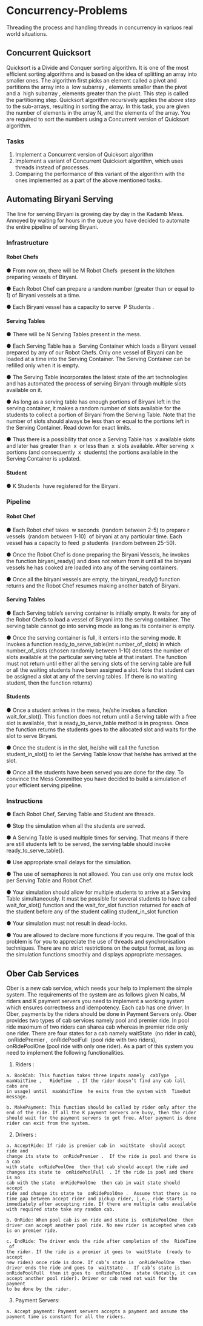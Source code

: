 # Concurrency-Problems
Threading the process and handling threads in concurrency in variuos real world situations.

## Concurrent Quicksort
Quicksort is a Divide and Conquer sorting algorithm. It is one of the most efficient
sorting algorithms and is based on the idea of splitting an array into smaller ones.
The algorithm first picks an element called a pivot and partitions the array into a ​ low
subarray​ , elements smaller than the pivot and a ​ high subarray​ , elements greater
than the pivot. This step is called the partitioning step.
Quicksort algorithm recursively applies the above step to the sub-arrays, resulting in
sorting the array.
In this task, you are given the number of elements in the array N, and the elements
of the array. You are required to sort the numbers using a Concurrent version of
Quicksort algorithm.
### Tasks
  1. Implement a Concurrent version of Quicksort algorithm
  2. Implement a variant of Concurrent Quicksort algorithm, which uses threads 
  instead of processes.
  3. Comparing the performance of this variant of the algorithm with the ones 
  implemented as a part of the above mentioned tasks.

## Automating Biryani Serving
The line for serving Biryani is growing day by day in the Kadamb Mess. Annoyed by
waiting for hours in the queue you have decided to automate the entire pipeline of
serving Biryani.
### Infrastructure
#### Robot Chefs
● From now on, there will be​ M Robot Chefs ​ present in the kitchen preparing
vessels of Biryani.


● Each Robot Chef can prepare a random number (greater than or equal to 1)
of Biryani vessels at a time.

● Each Biryani vessel has a capacity to serve ​ P Students​ .
#### Serving Tables
● There will be​ N Serving Tables​ present in the mess.

● Each Serving Table has a ​ Serving Container​ which loads a Biryani vessel
prepared by any of our Robot Chefs. Only one vessel of Biryani can be loaded
at a time into the Serving Container. The Serving Container can be refilled
only when it is empty.

● The Serving Table incorporates the latest state of the art technologies and
has automated the process of serving Biryani through multiple slots available
on it.

● As long as a serving table has enough portions of Biryani left in the serving
container, it makes a random number of slots available for the students to
collect a portion of Biryani from the Serving Table. Note that the number of
slots should always be less than or equal to the portions left in the Serving
Container. Read down for exact limits.

● Thus there is a possibility that once a Serving Table has ​ x ​ available slots and
later has greater than ​ x ​ or less than ​ x ​ slots available. After serving ​ x ​ portions
(and consequently ​ x ​ students) the portions available in the Serving Container
is updated.
#### Student
● K Students ​ have registered for the Biryani.
### Pipeline
#### Robot Chef
● Each Robot chef takes ​ w seconds ​ (random between 2-5) to prepare ​ r
vessels ​ (random between 1-10)​ ​ of biryani at any particular time. Each vessel
has a capacity to feed ​ p students ​ (random between 25-50).

● Once the Robot Chef is done preparing the Biryani Vessels, he invokes the
function biryani_ready() and does not return from it until all the biryani vessels
he has cooked are loaded into any of the serving containers.

● Once all the biryani vessels are empty, the biryani_ready() function returns
and the Robot Chef resumes making another batch of Biryani.
#### Serving Tables
● Each Serving table’s serving container is initially empty. It waits for any of the
Robot Chefs to load a vessel of Biryani into the serving container. The serving
table cannot go into serving mode as long as its container is empty.

● Once the serving container is full, it enters into the serving mode. It invokes a
function ready_to_serve_table(int number_of_slots) in which number_of_slots
(chosen randomly between 1-10) denotes the number of slots available at the
particular serving table at that instant. The function must not return until either
all the serving slots of the serving table are full or all the waiting students have
been assigned a slot. Note that student can be assigned a slot at any of the
serving tables. (If there is no waiting student, then the function returns)
#### Students
● Once a student arrives in the mess, he/she invokes a function wait_for_slot().
This function does not return until a Serving table with a free slot is available,
that is ready_to_serve_table method is in progress. Once the function returns
the students goes to the allocated slot and waits for the slot to serve Biryani.

● Once the student is in the slot, he/she will call the function student_in_slot() to
let the Serving Table know that he/she has arrived at the slot.

● Once all the students have been served you are done for the day.
To convince the Mess Committee you have decided to build a simulation of your
efficient serving pipeline.
### Instructions
● Each Robot Chef, Serving Table and Student are threads.

● Stop the simulation when all the students are served.

● A Serving Table is used multiple times for serving. That means if there are still
students left to be served, the serving table should invoke
ready_to_serve_table().

● Use appropriate small delays for the simulation.

● The use of semaphores is not allowed. You can use only one mutex lock per
Serving Table and Robot Chef.

● Your simulation should allow for multiple students to arrive at a Serving Table
simultaneously. It must be possible for several students to have called
wait_for_slot() function and the wait_for_slot function returned for each of the
student before any of the student calling student_in_slot function

● Your simulation must not result in dead-locks.

● You are allowed to declare more functions if you require.
The goal of this problem is for you to appreciate the use of threads and
synchronisation techniques. There are no strict restrictions on the output format, as
long as the simulation functions smoothly and displays appropriate messages.

## Ober Cab Services
Ober is a new cab service, which needs your help to implement the simple system.
The requirements of the system are as follows given N cabs, M riders and K
payment servers you need to implement a working system which ensures
correctness and idempotency. Each cab has one driver. In Ober, payments by the
riders should be done in Payment Servers only. Ober provides two types of cab
services namely pool and premier ride. In pool ride maximum of two riders can sharea cab whereas in premier ride only one rider. There are four states for a cab namely
waitState ​ (no rider in cab), ​ onRidePremier​ , ​ onRidePoolFull ​ (pool ride with two
riders), ​ onRidePoolOne​ (pool ride with only one rider).
As a part of this system you need to implement the following functionalities.
  1. Riders​ :
    
    a. BookCab: This function takes three inputs namely ​ cabType ​ ,
    maxWaitTime , ​ ​ RideTime ​ . If the rider doesn’t find any cab (all cabs are
    in usage) until ​ maxWaitTime ​ he exits from the system with ​ TimeOut
    message.
    
    b. MakePayment: This function should be called by rider only after the
    end of the ride. If all the K payment servers are busy, then the rider
    should wait for the payment servers to get free. After payment is done
    rider can exit from the system.
  2. Drivers​ :
    
    a. AcceptRide: If ride is premier cab in ​ waitState ​ should accept ride and
    change its state to ​ onRidePremier . ​ If the ride is pool and there is a cab
    with state ​ onRidePoolOne ​ then that cab should accept the ride and
    changes its state to ​ onRidePoolFull ​ . If the ride is pool and there is no
    cab with the state ​ onRidePoolOne ​ then cab in wait state should accept
    ride and change its state to ​ onRidePoolOne . ​ Assume that there is no
    time gap between accept rider and pickup rider, i.e., ride starts
    immediately after accepting ride. If there are multiple cabs available
    with required state take any random cab.
    
    b. OnRide: When pool cab is on ride and state is ​ onRidePoolOne ​ then
    driver can accept another pool ride. No new rider is accepted when cab
    is on premier ride.
    
    c. EndRide: The driver ends the ride after completion of the ​ RideTime ​ of
    the rider. If the ride is a premier it goes to ​ waitState ​ (ready to accept
    new rides) once ride is done. If cab’s state is ​ onRidePoolOne ​ then
    driver ends the ride and goes to ​ waitState . ​ If cab’s state is
    onRidePoolFull ​ then it goes to ​ onRidePoolOne ​ state (Notably, it can
    accept another pool rider). Driver or cab need not wait for the payment
    to be done by the rider.
  3. Payment Servers:
    
    a. Accept payment: Payment servers accepts a payment and assume the
    payment time is constant for all the riders.
    
